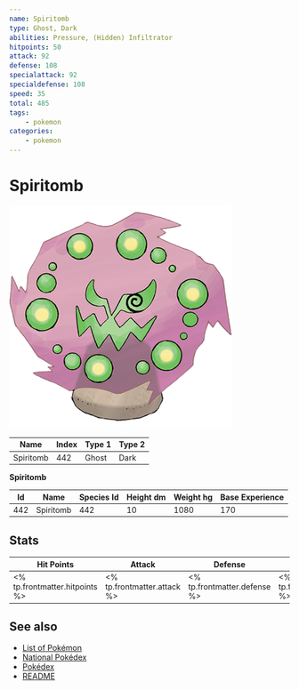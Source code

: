 ```yaml
---
name: Spiritomb
type: Ghost, Dark
abilities: Pressure, (Hidden) Infiltrator
hitpoints: 50
attack: 92
defense: 108
specialattack: 92
specialdefense: 108
speed: 35
total: 485
tags:
    - pokemon
categories:
    - pokemon
---
```


# Spiritomb


![Spiritomb](images/442.png)

| **Name** | **Index** | **Type 1** | **Type 2** |
|----|----|----|----|
| Spiritomb | 442 | Ghost | Dark  |

**Spiritomb** 




| **Id** | **Name** | **Species Id** | **Height dm** | **Weight hg** | **Base Experience** |
|--------|----------|----------------|------------|------------|---------------------|
| 442 | Spiritomb | 442 | 10 | 1080 | 170 |



## Stats

| **Hit Points** | **Attack** | **Defense** | **Special Attack** | **Special Defense** | **Speed** | **Total** |
|----------------|------------|-------------|--------------------|---------------------|-----------|-----------|
| <% tp.frontmatter.hitpoints %> | <% tp.frontmatter.attack %> | <% tp.frontmatter.defense %> | <% tp.frontmatter.specialattack %> | <% tp.frontmatter.specialdefense %> | <% tp.frontmatter.speed %> | <% tp.frontmatter.total %> |

## See also

- [List of Pokémon](../pokemon.md)
- [National Pokédex](../national_pokedex.md)
- [Pokédex](../pokedex.md)
- [README](../README.md)
